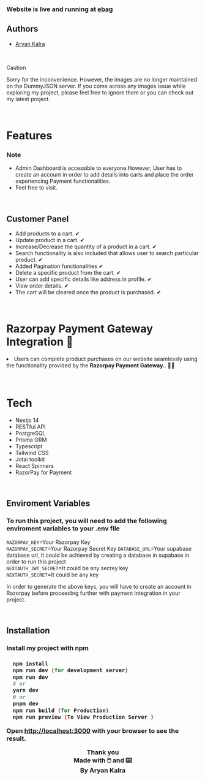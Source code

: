 <h3>Website is live and running at  <a href="https://ebag-ytx.vercel.app/">ebag</a>
</h3>
<h2>Authors</h2>
<ul>
<li><a href="https://github.com/A-ryan-Kalra">Aryan Kalra</a></li>
</ul>
</br>

> [!CAUTION]
> Sorry for the inconvenience. However, the images are no longer maintained on the DummyJSON server. If you come across any images issue while exploring my project, please feel free to ignore them or you can check out my latest project.


</br>

<h1>Features</h1>

<h3>Note</h3>
<ul>
<li>Admin Dashboard is accessible to everyone.However, User has to create an account in order to add details into carts and place the order experiencing Payment functionalities.</li>
<li>Feel free to visit.</li>
</ul>
</br>

 <h2>Customer Panel</h2>
  <ul>
  <li>Add products to a cart. ✔</li>
  <li>Update product in a cart. ✔</li>
  <li>Increase/Decrease the quantity of a product in a cart. ✔</li>
  <li>Search functionality is also included that allows user to search particular product. ✔</li>
  <li>Added Pagination functionalities ✔</li>
  <li>Delete a specific product from the cart. ✔</li>
  <li>User can add specific details like address in profile. ✔</li>
  <li>View order details. ✔</li>
  <li>The cart will be cleared once the product is purchased. ✔</li>
  </ul>
</br>

<h1>Razorpay Payment Gateway Integration  💸</h1>
<li>Users can complete product purchases on our website seamlessly using the functionality provided by the <strong>Razorpay Payment Gateway.</strong>. 🥳🥳</li>
</br>
</br>

<h1>Tech</h1>
<ul>
<li>Nextjs 14</li>
<li>RESTful API</li>
<li>PostgreSQL</li>
<li>Prisma ORM</li>
<li>Typescript</li>
<li>Tailwind CSS</li>
<li>Jotai toolkit</li>
<li>React Spinners</li>
<li>RazorPay for Payment</li>
</ul>

</br>
<h2>Enviroment Variables</h2>
<h3>To run this project, you will need to add the following enviroment variables to your .env file</h3>

<code>RAZORPAY_KEY</code>=Your Razorpay Key
</br>
<code>RAZORPAY_SECRET</code>=Your Razorpay Secret Key
<code>DATABASE_URL</code>=Your supabase database url, It could be achieved by creating a database in supabase in order to run this project
</br>
<code>NEXTAUTH_JWT_SECRET</code>=It could be any secrey key
</br>
<code>NEXTAUTH_SECRET</code>=It could be any key

In order to generate the above keys, you will have to create an account in Razorpay before proceeding further with payment integration in your project.

</br>

<h2>Installation</h2>
<h3>Install my project with npm<h3>

```bash
  npm install
  npm run dev (for development server)
  npm run dev
  # or
  yarn dev
  # or
  pnpm dev
  npm run build (for Production)
  npm run preview (To View Production Server )

```

Open <a href='http://localhost:3000'>http://localhost:3000</a> with your browser to see the result.

<div align="center">

Thank you\
Made with 🖱️ and ⌨️\
By Aryan Kalra

</div>
